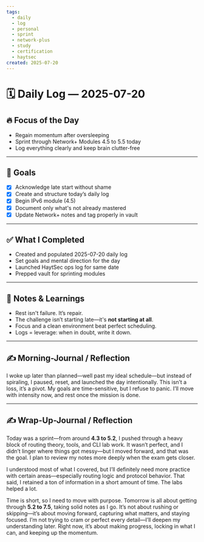 ```yaml
---
tags:
  - daily
  - log
  - personal
  - sprint
  - network-plus
  - study
  - certification
  - haytsec
created: 2025-07-20
---
```

# 🗓️ Daily Log — 2025-07-20

## 🔥 Focus of the Day  
- Regain momentum after oversleeping  
- Sprint through Network+ Modules 4.5 to 5.5 today  
- Log everything clearly and keep brain clutter-free  

---

## 🎯 Goals  
- [x] Acknowledge late start without shame  
- [x] Create and structure today’s daily log  
- [x] Begin IPv6 module (4.5) 
- [x] Document only what's not already mastered  
- [x] Update Network+ notes and tag properly in vault  

---

## ✅ What I Completed  
- Created and populated 2025-07-20 daily log  
- Set goals and mental direction for the day  
- Launched HaytSec ops log for same date  
- Prepped vault for sprinting modules  

---

## 🧠 Notes & Learnings  
- Rest isn't failure. It’s repair.  
- The challenge isn’t starting late—it's **not starting at all**.  
- Focus and a clean environment beat perfect scheduling.  
- Logs = leverage: when in doubt, write it down.

---

## ✍️ Morning-Journal / Reflection  
I woke up later than planned—well past my ideal schedule—but instead of spiraling, I paused, reset, and launched the day intentionally. This isn’t a loss, it’s a pivot. My goals are time-sensitive, but I refuse to panic. I’ll move with intensity now, and rest once the mission is done.

---
## ✍️ Wrap-Up-Journal / Reflection  

Today was a sprint—from around **4.3 to 5.2**, I pushed through a heavy block of routing theory, tools, and CLI lab work. It wasn’t perfect, and I didn’t linger where things got messy—but I moved forward, and that was the goal. I plan to review my notes more deeply when the exam gets closer.

I understood most of what I covered, but I’ll definitely need more practice with certain areas—especially routing logic and protocol behavior. That said, I retained a ton of information in a short amount of time. The labs helped a lot.

Time is short, so I need to move with purpose. Tomorrow is all about getting through **5.2 to 7.5**, taking solid notes as I go. It’s not about rushing or skipping—it’s about moving forward, capturing what matters, and staying focused. I’m not trying to cram or perfect every detail—I’ll deepen my understanding later. Right now, it’s about making progress, locking in what I can, and keeping up the momentum.







